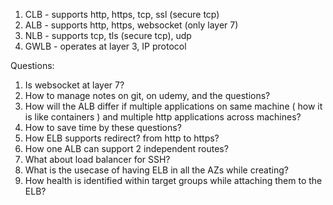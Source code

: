 1) CLB - supports http, https, tcp, ssl (secure tcp)
2) ALB - supports http, https, websocket (only layer 7)
3) NLB - supports tcp, tls (secure tcp), udp
4) GWLB - operates at layer 3, IP protocol

Questions:
  1) Is websocket at layer 7?
  2) How to manage notes on git, on udemy, and the questions?
  3) How will the ALB differ if multiple applications on same machine ( how it is like containers ) and multiple http
     applications across machines?
  4) How to save time by these questions?
  5) How ELB supports redirect? from http to https?
  6) How one ALB can support 2 independent routes?
  7) What about load balancer for SSH?
  8) What is the usecase of having ELB in all the AZs while creating? 
  9) How health is identified within target groups while attaching them to the ELB?
